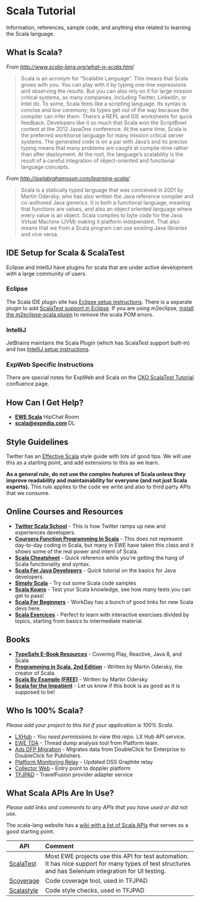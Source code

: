 # Scala Tutorial

Information, references, sample code, and anything else related to learning the Scala language.

## What Is Scala?

*From http://www.scala-lang.org/what-is-scala.html*

> Scala is an acronym for “Scalable Language”. This means that Scala grows with you. You can play with it by typing one-line expressions and observing the results. But you can also rely on it for large mission critical systems, as many companies, including Twitter, LinkedIn, or Intel do. To some, Scala feels like a scripting language. Its syntax is concise and low ceremony; its types get out of the way because the compiler can infer them. There’s a REPL and IDE worksheets for quick feedback. Developers like it so much that Scala won the ScriptBowl contest at the 2012 JavaOne conference. At the same time, Scala is the preferred workhorse language for many mission critical server systems. The generated code is on a par with Java’s and its precise typing means that many problems are caught at compile-time rather than after deployment. At the root, the language’s scalability is the result of a careful integration of object-oriented and functional language concepts.

*From http://joelabrahamsson.com/learning-scala/*

> Scala is a statically typed language that was conceived in 2001 by Martin Odersky, who has also written the Java reference compiler and co-authored Java generics. It is both a functional language, meaning that functions are values, and also an object oriented language where every value is an object. Scala compiles to byte code for the Java Virtual Machine (JVM) making it platform independent. That also means that we from a Scala program can use existing Java libraries and vice versa.

## IDE Setup for Scala & ScalaTest

Eclipse and IntelliJ have plugins for scala that are under active development with a large community of users.

### Eclipse

The Scala IDE plugin site has [Eclipse setup instructions](http://scala-ide.org/docs/current-user-doc/gettingstarted/index.html). There is a separate plugin to add [ScalaTest support in Eclipse](https://github.com/scalatest/scalatest-eclipse-plugin/blob/master/README.rst). If you are using m2eclipse, [install the m2eclipse-scala plugin](http://scala-ide.org/docs/current-user-doc/gettingstarted/index.html#Import_a_Maven_project) to remove the scala POM errors.

### IntelliJ

JetBrains maintains the Scala Plugin (which has ScalaTest support built-in) and has [IntelliJ setup instructions](http://confluence.jetbrains.com/display/SCA/Getting+Started+with+IntelliJ+IDEA+Scala+Plugin).

### ExpWeb Specific Instructions

There are special notes for ExpWeb and Scala on the [CKO ScalaTest Tutorial](https://confluence/display/POS/CKO+Scalatest+tutorial) confluence page.

## How Can I Get Help?

- **[EWE Scala](https://expedia.hipchat.com/rooms/show/224035/ewe_scala)** HipChat Room
- **scala@expedia.com** DL

## Style Guidelines

Twitter has an [Effective Scala](http://twitter.github.io/effectivescala/) style guide with lots of good tips. We will use this as a starting point, and add extensions to this as we learn. 

**As a general rule, do not use the complex features of Scala unless they improve readability and maintainability for everyone (and not just Scala experts).** This rule applies to the code we write and also to third party APIs that we consume.

## Online Courses and Resources

- **[Twitter Scala School](http://twitter.github.io/scala_school/)** - This is how Twitter ramps up new and experiences developers.
- **[Coursera Function Programming In Scala](https://www.coursera.org/course/progfun)** - This does not represent day-to-day coding in Scala, but many in EWE have taken this class and it shows some of the real power and intent of Scala.
- **[Scala Cheatsheet](http://docs.scala-lang.org/cheatsheets/)** - Quick reference while you're getting the hang of Scala functionality and syntax.
- **[Scala For Java Developers](http://docs.scala-lang.org/tutorials/scala-for-java-programmers.html)** - Quick tutorial on the basics for Java developers.
- **[Simply Scala](http://www.simplyscala.com/)** - Try out some Scala code samples
- **[Scala Koans](http://scalakoans.webfactional.com/)** - Test your Scala knowledge, see how many tests you can get to pass!
- **[Scala For Beginners](http://workday.github.io/scala/2014/01/09/scala-for-beginners/)** - WorkDay has a bunch of good links for new Scala devs here.
- **[Scala Exercices](http://scala-exercises.47deg.com)** - Perfect to learn with interactive exercises divided by topics, starting from basics to intermediate material. 

## Books

- **[TypeSafe E-Book Resources](http://typesafe.com/resources/e-books)** - Covering Play, Reactive, Java 8, and Scala
- **[Programming in Scala, 2nd Edition](http://www.chegg.com/textbooks/programming-in-scala-2nd-edition-9780981531649-0981531644)** - Written by Martin Odersky, the creator of Scala.
- **[Scala By Example (FREE)](http://www.scala-lang.org/docu/files/ScalaByExample.pdf)** - Written by Martin Odersky
- **[Scala for the Impatient](http://www.chegg.com/textbooks/scala-for-the-impatient-1st-edition-9780321774095-0321774094)** - Let us know if this book is as good as it is supposed to be!

## Who Is 100% Scala?

*Please add your project to this list if your application is 100% Scala.*

- [LXHub](https://github.com/LocalExpert/lxhub-scala-api) - *You need permissions to view this repo*. LX Hub API service.
- [EWE TDA](https://ewegithub.sb.karmalab.net/EWE/expedia-tools-ewetda) - Thread dump analysis tool from Platform team.
- [Ads DFP Migration](https://ewegithub.sb.karmalab.net/EWE/ads-dfp-migration) - Migrates data from DoubleClick for Enterprise to DoubleClick for Publishers.
- [Platform Monitoring Relay](https://ewegithub.sb.karmalab.net/EWE/platform-monitoring-relay) - Updated OSS Graphite relay
- [Collector Web](https://ewegithub.sb.karmalab.net/EWE/collector-web) - Entry point to doppler platform
- [TFJPAD](https://ewegithub.sb.karmalab.net/EWE/travelfusionprovideradapter-service) - TravelFusion provider adapter service

## What Scala APIs Are In Use?

*Please add links and comments to any APIs that you have used or did not use.*

The scala-lang website has a [wiki with a list of Scala APIs](https://wiki.scala-lang.org/display/SW/Tools+and+Libraries) that serves as a good starting point.

| API | Comment |
| --- |:------- |
| [ScalaTest](http://www.scalatest.org/) | Most EWE projects use this API for test automation. It has nice support for many types of test structures and has Selenium integration for UI testing. |
| [Scoverage](http://scoverage.org) | Code coverage tool, used in TFJPAD |
| [Scalastyle](http://www.scalastyle.org) | Code style checks, used in TFJPAD |

